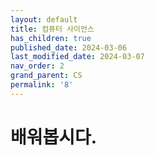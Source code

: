 ```yaml
---
layout: default
title: 컴퓨터 사이언스
has_children: true
published_date: 2024-03-06
last_modified_date: 2024-03-07
nav_order: 2
grand_parent: CS
permalink: '8'
---
```


# 배워봅시다.

